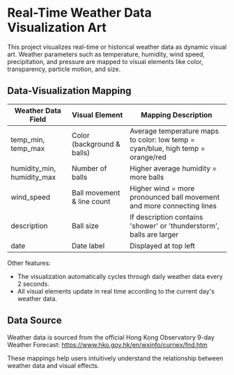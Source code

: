 # Real-Time Weather Data Visualization Art

This project visualizes real-time or historical weather data as dynamic visual art. Weather parameters such as temperature, humidity, wind speed, precipitation, and pressure are mapped to visual elements like color, transparency, particle motion, and size.


## Data-Visualization Mapping

| Weather Data Field      | Visual Element                | Mapping Description |
|------------------------|-------------------------------|---------------------|
| temp_min, temp_max     | Color (background & balls)    | Average temperature maps to color: low temp = cyan/blue, high temp = orange/red |
| humidity_min, humidity_max | Number of balls            | Higher average humidity = more balls |
| wind_speed             | Ball movement & line count    | Higher wind = more pronounced ball movement and more connecting lines |
| description            | Ball size                     | If description contains 'shower' or 'thunderstorm', balls are larger |
| date                   | Date label                    | Displayed at top left |

Other features:
- The visualization automatically cycles through daily weather data every 2 seconds.
- All visual elements update in real time according to the current day's weather data.


## Data Source

Weather data is sourced from the official Hong Kong Observatory 9-day Weather Forecast:
https://www.hko.gov.hk/en/wxinfo/currwx/fnd.htm

These mappings help users intuitively understand the relationship between weather data and visual effects.
